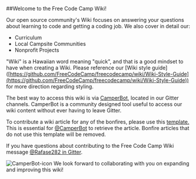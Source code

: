 ##Welcome to the Free Code Camp Wiki!

Our open source community's Wiki focuses on answering your questions about learning to code and getting a coding job. We also cover in detail our:
- Curriculum
- Local Campsite Communities
- Nonprofit Projects

"Wiki" is a Hawaiian word meaning "quick", and that is a good mindset to have when creating a Wiki. Please reference our [Wiki style guide] ([https://github.com/FreeCodeCamp/freecodecamp/wiki/Wiki-Style-Guide](https://github.com/FreeCodeCamp/freecodecamp/wiki/Wiki-Style-Guide)) for more direction regarding styling.

The best way to access this wiki is via [CamperBot](https://github.com/FreeCodeCamp/FreeCodeCamp/wiki/camperbot), located in our Gitter channels. CamperBot is a community designed tool useful to access our wiki content without ever having to leave Gitter.

To contribute a wiki article for any of the bonfires, please use this [template.](https://github.com/FreeCodeCamp/FreeCodeCamp/wiki/Bonfire-Wiki-Template) This is essential for [@CamperBot](https://github.com/camperbot) to retrieve the article. Bonfire articles that do not use this template will be removed.

If you have questions about contributing to the Free Code Camp Wiki message [@Rafase282 in Gitter](https://gitter.im/Rafase282).

![CamperBot-icon](https://avatars1.githubusercontent.com/camperbot?&s=100) We look forward to collaborating with you on expanding and improving this wiki!